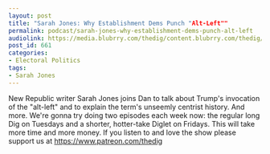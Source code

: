 ```yaml
---
layout: post
title: "Sarah Jones: Why Establishment Dems Punch "Alt-Left""
permalink: podcast/sarah-jones-why-establishment-dems-punch-alt-left
audiolink: https://media.blubrry.com/thedig/content.blubrry.com/thedig/The_Dig_-_EP_40_-Sarah_Jones.mp3
post_id: 661
categories: 
- Electoral Politics
tags: 
- Sarah Jones
---
```


New Republic writer Sarah Jones joins Dan to talk about Trump's invocation of the "alt-left" and  to explain the term's unseemly centrist history. And more. We're gonna try doing two episodes each week now: the regular long Dig on Tuesdays and a shorter, hotter-take Diglet on Fridays. This will take more time and more money. If you listen to and love the show please support us at https://www.patreon.com/thedig